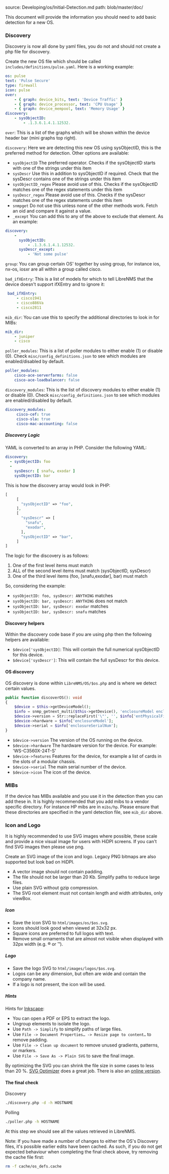 source: Developing/os/Initial-Detection.md
path: blob/master/doc/

This document will provide the information you should need to add
basic detection for a new OS.

### Discovery

Discovery is now all done by yaml files, you do not and should not
create a php file for discovery.

Create the new OS file which should be called
`includes/definitions/pulse.yaml`. Here is a working example:

```yaml
os: pulse
text: 'Pulse Secure'
type: firewall
icon: pulse
over:
    - { graph: device_bits, text: 'Device Traffic' }
    - { graph: device_processor, text: 'CPU Usage' }
    - { graph: device_mempool, text: 'Memory Usage' }
discovery:
    - sysObjectID:
        - .1.3.6.1.4.1.12532.
```

`over`: This is a list of the graphs which will be shown within the
device header bar (mini graphs top right).

`discovery`: Here we are detecting this new OS using sysObjectID, this
is the preferred method for detection.  Other options are available:

- `sysObjectID` The preferred operator. Checks if the sysObjectID
  starts with one of the strings under this item
- `sysDescr` Use this in addition to sysObjectID if required. Check
  that the sysDescr contains one of the strings under this item
- `sysObjectID_regex` Please avoid use of this. Checks if the
  sysObjectID matches one of the regex statements under this item
- `sysDescr_regex` Please avoid use of this. Checks if the sysDescr
  matches one of the regex statements under this item
- `snmpget` Do not use this unless none of the other methods
  work. Fetch an oid and compare it against a value.
- `_except` You can add this to any of the above to exclude that
  element. As an example:

```yaml
discovery:
    -
      sysObjectID:
          - .1.3.6.1.4.1.12532.
      sysDescr_except:
          - 'Not some pulse'
```

`group`: You can group certain OS' together by using group, for
instance ios, nx-os, iosxr are all within a group called cisco.

`bad_ifXEntry`: This is a list of models for which to tell LibreNMS
that the device doesn't support ifXEntry and to ignore it:

```yaml
 bad_ifXEntry:
     - cisco1941
     - cisco886Va
     - cisco2811
```

`mib_dir`: You can use this to specify the additional directories to
look in for MIBs:

```yaml
mib_dir:
    - juniper
    - cisco
```

`poller_modules`: This is a list of poller modules to either enable
(1) or disable (0). Check `misc/config_definitions.json` to see which
modules are enabled/disabled by default.

```yaml
poller_modules:
    cisco-ace-serverfarms: false
    cisco-ace-loadbalancer: false
```

`discovery_modules`: This is the list of discovery modules to either
enable (1) or disable (0). Check `misc/config_definitions.json` to see
which modules are enabled/disabled by default.

```yaml
discovery_modules:
     cisco-cef: true
     cisco-sla: true
     cisco-mac-accounting: false
```

##### Discovery Logic

YAML is converted to an array in PHP.  Consider the following YAML:

```yaml
discovery:
  - sysObjectID: foo
  -
    sysDescr: [ snafu, exodar ]
    sysObjectID: bar

```

This is how the discovery array would look in PHP:

```php
[
     [
       "sysObjectID" => "foo",
     ],
     [
       "sysDescr" => [
         "snafu",
         "exodar",
       ],
       "sysObjectID" => "bar",
     ]
]
```

The logic for the discovery is as follows:

1. One of the first level items must match
1. ALL of the second level items must match (sysObjectID, sysDescr)
1. One of the third level items (foo, [snafu,exodar], bar) must match

So, considering the example:

- `sysObjectID: foo, sysDescr: ANYTHING` matches
- `sysObjectID: bar, sysDescr: ANYTHING` does not match
- `sysObjectID: bar, sysDescr: exodar` matches
- `sysObjectID: bar, sysDescr: snafu` matches

#### Discovery helpers

Within the discovery code base if you are using php then the following helpers are available:

- `$device['sysObjectID]`: This will contain the full numerical
  sysObjectID for this device.
- `$device['sysDescr']`: This will contain the full sysDescr for this device.

#### OS discovery

OS discovery is done within `LibreNMS/OS/$os.php` and is where we detect certain values.

```php
public function discoverOS(): void
{
    $device = $this->getDeviceModel();
    $info = snmp_getnext_multi($this->getDevice(), 'enclosureModel enclosureSerialNum entPhysicalFirmwareRev', '-OQUs', 'NAS-MIB:ENTITY-MIB');
    $device->version = Str::replaceFirst('\"', '', $info['entPhysicalFirmwareRev']);
    $device->hardware = $info['enclosureModel'];
    $device->serial = $info['enclosureSerialNum'];
}
```

- `$device->version` The version of the OS running on the device.
- `$device->hardware` The hardware version for the device. For example: 'WS-C3560X-24T-S'
- `$device->features` Features for the device, for example a list of cards in the slots of a modular chassis.
- `$device->serial` The main serial number of the device.
- `$device->icon` The icon of the device.

### MIBs

If the device has MIBs available and you use it in the detection then you can add these in. It is highly
recommended that you add mibs to a vendor specific directory. For instance HP mibs are in `mibs/hp`. Please
 ensure that these directories are specified in the yaml detection file, see `mib_dir` above.

### Icon and Logo

It is highly recommended to use SVG images where possible, these scale and provide a nice visual image for users
with HiDPI screens. If you can't find SVG images then please use png.

Create an SVG image of the icon and logo.  Legacy PNG bitmaps are also supported but look bad on HiDPI.

- A vector image should not contain padding.
- The file should not be larger than 20 Kb. Simplify paths to reduce large files.
- Use plain SVG without gzip compression.
- The SVG root element must not contain length and width attributes, only viewBox.

##### Icon

- Save the icon SVG to `html/images/os/$os.svg`.
- Icons should look good when viewed at 32x32 px.
- Square icons are preferred to full logos with text.
- Remove small ornaments that are almost not visible when displayed with 32px width (e.g. ® or ™).

##### Logo

- Save the logo SVG to `html/images/logos/$os.svg`.
- Logos can be any dimension, but often are wide and contain the company name.
- If a logo is not present, the icon will be used.

##### Hints

Hints for [Inkscape](https://inkscape.org/):

- You can open a PDF or EPS to extract the logo.
- Ungroup elements to isolate the logo.
- Use `Path -> Simplify` to simplify paths of large files.
- Use `File -> Document Properties… -> Resize page to content…` to remove padding.
- Use `File -> Clean up document` to remove unused gradients, patterns, or markers.
- Use `File -> Save As -> Plain SVG` to save the final image.

By optimizing the SVG you can shrink the file size in some cases to less than 20 %.
[SVG Optimizer](https://github.com/svg/svgo) does a great job. There
is also an [online version](https://jakearchibald.github.io/svgomg/).

#### The final check

Discovery

```bash
./discovery.php -d -h HOSTNAME
```

Polling

```bash
./poller.php -h HOSTNAME
```

At this step we should see all the values retrieved in LibreNMS.

Note: If you have made a number of changes to either the OS's
Discovery files, it's possible earlier edits have been cached. As
such, if you do not get expected behaviour when completing the final
check above, try removing the cache file first:

```bash
rm -f cache/os_defs.cache
```
